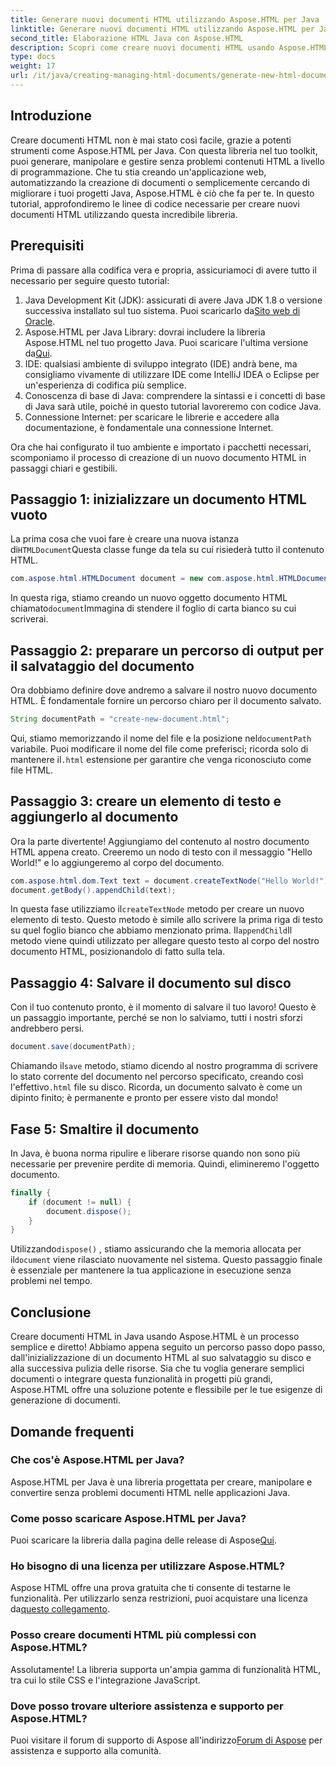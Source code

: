 ```yaml
---
title: Generare nuovi documenti HTML utilizzando Aspose.HTML per Java
linktitle: Generare nuovi documenti HTML utilizzando Aspose.HTML per Java
second_title: Elaborazione HTML Java con Aspose.HTML
description: Scopri come creare nuovi documenti HTML usando Aspose.HTML per Java con questa semplice guida passo-passo. Inizia a generare contenuti HTML dinamici.
type: docs
weight: 17
url: /it/java/creating-managing-html-documents/generate-new-html-documents/
---
```

## Introduzione
Creare documenti HTML non è mai stato così facile, grazie a potenti strumenti come Aspose.HTML per Java. Con questa libreria nel tuo toolkit, puoi generare, manipolare e gestire senza problemi contenuti HTML a livello di programmazione. Che tu stia creando un'applicazione web, automatizzando la creazione di documenti o semplicemente cercando di migliorare i tuoi progetti Java, Aspose.HTML è ciò che fa per te. In questo tutorial, approfondiremo le linee di codice necessarie per creare nuovi documenti HTML utilizzando questa incredibile libreria.
## Prerequisiti
Prima di passare alla codifica vera e propria, assicuriamoci di avere tutto il necessario per seguire questo tutorial:
1.  Java Development Kit (JDK): assicurati di avere Java JDK 1.8 o versione successiva installato sul tuo sistema. Puoi scaricarlo da[Sito web di Oracle](https://www.oracle.com/java/technologies/javase-jdk11-downloads.html).
2. Aspose.HTML per Java Library: dovrai includere la libreria Aspose.HTML nel tuo progetto Java. Puoi scaricare l'ultima versione da[Qui](https://releases.aspose.com/html/java/).
3. IDE: qualsiasi ambiente di sviluppo integrato (IDE) andrà bene, ma consigliamo vivamente di utilizzare IDE come IntelliJ IDEA o Eclipse per un'esperienza di codifica più semplice.
4. Conoscenza di base di Java: comprendere la sintassi e i concetti di base di Java sarà utile, poiché in questo tutorial lavoreremo con codice Java.
5. Connessione Internet: per scaricare le librerie e accedere alla documentazione, è fondamentale una connessione Internet.

Ora che hai configurato il tuo ambiente e importato i pacchetti necessari, scomponiamo il processo di creazione di un nuovo documento HTML in passaggi chiari e gestibili.
## Passaggio 1: inizializzare un documento HTML vuoto
 La prima cosa che vuoi fare è creare una nuova istanza di`HTMLDocument`Questa classe funge da tela su cui risiederà tutto il contenuto HTML.
```java
com.aspose.html.HTMLDocument document = new com.aspose.html.HTMLDocument();
```
 In questa riga, stiamo creando un nuovo oggetto documento HTML chiamato`document`Immagina di stendere il foglio di carta bianco su cui scriverai.
## Passaggio 2: preparare un percorso di output per il salvataggio del documento
Ora dobbiamo definire dove andremo a salvare il nostro nuovo documento HTML. È fondamentale fornire un percorso chiaro per il documento salvato.
```java
String documentPath = "create-new-document.html";
```
 Qui, stiamo memorizzando il nome del file e la posizione nel`documentPath` variabile. Puoi modificare il nome del file come preferisci; ricorda solo di mantenere il`.html` estensione per garantire che venga riconosciuto come file HTML.
## Passaggio 3: creare un elemento di testo e aggiungerlo al documento
Ora la parte divertente! Aggiungiamo del contenuto al nostro documento HTML appena creato. Creeremo un nodo di testo con il messaggio "Hello World!" e lo aggiungeremo al corpo del documento.
```java
com.aspose.html.dom.Text text = document.createTextNode("Hello World!");
document.getBody().appendChild(text);
```
 In questa fase utilizziamo il`createTextNode` metodo per creare un nuovo elemento di testo. Questo metodo è simile allo scrivere la prima riga di testo su quel foglio bianco che abbiamo menzionato prima. Il`appendChild`Il metodo viene quindi utilizzato per allegare questo testo al corpo del nostro documento HTML, posizionandolo di fatto sulla tela.
## Passaggio 4: Salvare il documento sul disco
Con il tuo contenuto pronto, è il momento di salvare il tuo lavoro! Questo è un passaggio importante, perché se non lo salviamo, tutti i nostri sforzi andrebbero persi. 
```java
document.save(documentPath);
```
 Chiamando il`save` metodo, stiamo dicendo al nostro programma di scrivere lo stato corrente del documento nel percorso specificato, creando così l'effettivo`.html` file su disco. Ricorda, un documento salvato è come un dipinto finito; è permanente e pronto per essere visto dal mondo!
## Fase 5: Smaltire il documento
In Java, è buona norma ripulire e liberare risorse quando non sono più necessarie per prevenire perdite di memoria. Quindi, elimineremo l'oggetto documento.
```java
finally {
    if (document != null) {
        document.dispose();
    }
}
```
 Utilizzando`dispose()` , stiamo assicurando che la memoria allocata per il`document` viene rilasciato nuovamente nel sistema. Questo passaggio finale è essenziale per mantenere la tua applicazione in esecuzione senza problemi nel tempo.
## Conclusione
Creare documenti HTML in Java usando Aspose.HTML è un processo semplice e diretto! Abbiamo appena seguito un percorso passo dopo passo, dall'inizializzazione di un documento HTML al suo salvataggio su disco e alla successiva pulizia delle risorse. Sia che tu voglia generare semplici documenti o integrare questa funzionalità in progetti più grandi, Aspose.HTML offre una soluzione potente e flessibile per le tue esigenze di generazione di documenti.
## Domande frequenti
### Che cos'è Aspose.HTML per Java?
Aspose.HTML per Java è una libreria progettata per creare, manipolare e convertire senza problemi documenti HTML nelle applicazioni Java.
### Come posso scaricare Aspose.HTML per Java?
 Puoi scaricare la libreria dalla pagina delle release di Aspose[Qui](https://releases.aspose.com/html/java/).
### Ho bisogno di una licenza per utilizzare Aspose.HTML?
 Aspose HTML offre una prova gratuita che ti consente di testarne le funzionalità. Per utilizzarlo senza restrizioni, puoi acquistare una licenza da[questo collegamento](https://purchase.aspose.com/buy).
### Posso creare documenti HTML più complessi con Aspose.HTML?
Assolutamente! La libreria supporta un'ampia gamma di funzionalità HTML, tra cui lo stile CSS e l'integrazione JavaScript.
### Dove posso trovare ulteriore assistenza e supporto per Aspose.HTML?
 Puoi visitare il forum di supporto di Aspose all'indirizzo[Forum di Aspose](https://forum.aspose.com/c/html/29) per assistenza e supporto alla comunità.